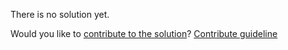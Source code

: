 
There is no solution yet.

Would you like to [contribute to the solution](https://github.com/BFEdev/BFE.dev-solutions/blob/main/question/what-are-weakset-and-weakmap_en.md)? [Contribute guideline](https://github.com/BFEdev/BFE.dev-solutions#how-to-contribute)

